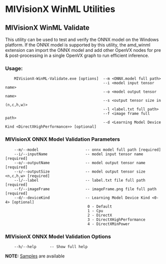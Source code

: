 # MIVisionX WinML Utilities

## MIVisionX WinML Validate

This utility can be used to test and verify the ONNX model on the Windows platform. If the ONNX model is supported by this utility, the amd_winml extension can import the ONNX model and add other OpenVX nodes for pre & post-processing in a single OpenVX graph to run efficient inference.

 ### Usage:

        MIVisionX-WinML-Validate.exe [options]  --m <ONNX.model full path>
                                                --i <model input tensor name>
                                                --o <model output tensor name>
                                                --s <output tensor size in (n,c,h,w)>
                                                --l <label.txt full path>
                                                --f <image frame full path>
                                                --d <Learning Model Device Kind <DirectXHighPerformance>> [optional]

### MIVisionX ONNX Model Validation Parameters

        --m/--model                     -- onnx model full path [required]
        --i/--inputName                 -- model input tensor name [required]
        --o/--outputName                -- model output tensor name [required]
        --s/--outputSize                -- model output tensor size <n,c,h,w> [required]
        --l/--label                     -- label.txt file full path [required]
        --f/--imageFrame                -- imageFrame.png file full path [required]
        --d/--deviceKind                -- Learning Model Device Kind <0-4> [optional]
                                         0 - Default
                                         1 - Cpu
                                         2 - DirectX
	                                     3 - DirectXHighPerformance
                                         4 - DirectXMinPower

### MIVisionX ONNX Model Validation Options

        --h/--help      -- Show full help

**NOTE:** [Samples](MIVisionX-WinML-Validate/sample#sample) are available

